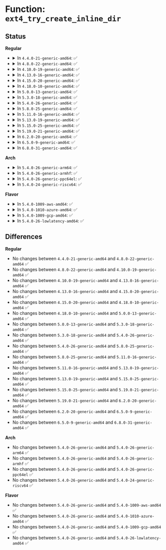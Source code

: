# Function: <code>ext4_try_create_inline_dir</code>

## Status
<b>Regular</b>
<ul>
<li>
<details>
<summary>In <code>4.4.0-21-generic-amd64</code>: ✅</summary>

```c
int ext4_try_create_inline_dir(handle_t * handle, struct inode * parent, struct inode * inode)
```

```json
{
  "name": "ext4_try_create_inline_dir",
  "collision_type": "Unique Global",
  "inline_type": "No",
  "funcs": [
    {
      "addr": 18446744071581867760,
      "name": "ext4_try_create_inline_dir",
      "external": true,
      "loc": "fs/ext4/inline.c:1577",
      "file": "fs/ext4/inline.c",
      "inline": "seen, unknown",
      "caller_inline": [],
      "caller_func": [
        "fs/ext4/namei.c:ext4_mkdir"
      ]
    }
  ],
  "symbols": [
    {
      "addr": 18446744071581867760,
      "name": "ext4_try_create_inline_dir",
      "section": ".text",
      "bind": "STB_GLOBAL",
      "size": 204
    }
  ]
}
```
</details>
</li>
<li>
<details>
<summary>In <code>4.8.0-22-generic-amd64</code>: ✅</summary>

```c
int ext4_try_create_inline_dir(handle_t * handle, struct inode * parent, struct inode * inode)
```

```json
{
  "name": "ext4_try_create_inline_dir",
  "collision_type": "Unique Global",
  "inline_type": "No",
  "funcs": [
    {
      "addr": 18446744071582064272,
      "name": "ext4_try_create_inline_dir",
      "external": true,
      "loc": "fs/ext4/inline.c:1576",
      "file": "fs/ext4/inline.c",
      "inline": "seen, unknown",
      "caller_inline": [],
      "caller_func": [
        "fs/ext4/namei.c:ext4_mkdir"
      ]
    }
  ],
  "symbols": [
    {
      "addr": 18446744071582064272,
      "name": "ext4_try_create_inline_dir",
      "section": ".text",
      "bind": "STB_GLOBAL",
      "size": 203
    }
  ]
}
```
</details>
</li>
<li>
<details>
<summary>In <code>4.10.0-19-generic-amd64</code>: ✅</summary>

```c
int ext4_try_create_inline_dir(handle_t * handle, struct inode * parent, struct inode * inode)
```

```json
{
  "name": "ext4_try_create_inline_dir",
  "collision_type": "Unique Global",
  "inline_type": "No",
  "funcs": [
    {
      "addr": 18446744071582154192,
      "name": "ext4_try_create_inline_dir",
      "external": true,
      "loc": "fs/ext4/inline.c:1593",
      "file": "fs/ext4/inline.c",
      "inline": "seen, unknown",
      "caller_inline": [],
      "caller_func": [
        "fs/ext4/namei.c:ext4_mkdir"
      ]
    }
  ],
  "symbols": [
    {
      "addr": 18446744071582154192,
      "name": "ext4_try_create_inline_dir",
      "section": ".text",
      "bind": "STB_GLOBAL",
      "size": 203
    }
  ]
}
```
</details>
</li>
<li>
<details>
<summary>In <code>4.13.0-16-generic-amd64</code>: ✅</summary>

```c
int ext4_try_create_inline_dir(handle_t * handle, struct inode * parent, struct inode * inode)
```

```json
{
  "name": "ext4_try_create_inline_dir",
  "collision_type": "Unique Global",
  "inline_type": "No",
  "funcs": [
    {
      "addr": 18446744071581973712,
      "name": "ext4_try_create_inline_dir",
      "external": true,
      "loc": "fs/ext4/inline.c:1595",
      "file": "fs/ext4/inline.c",
      "inline": "seen, unknown",
      "caller_inline": [],
      "caller_func": [
        "fs/ext4/namei.c:ext4_mkdir"
      ]
    }
  ],
  "symbols": [
    {
      "addr": 18446744071581973712,
      "name": "ext4_try_create_inline_dir",
      "section": ".text",
      "bind": "STB_GLOBAL",
      "size": 203
    }
  ]
}
```
</details>
</li>
<li>
<details>
<summary>In <code>4.15.0-20-generic-amd64</code>: ✅</summary>

```c
int ext4_try_create_inline_dir(handle_t * handle, struct inode * parent, struct inode * inode)
```

```json
{
  "name": "ext4_try_create_inline_dir",
  "collision_type": "Unique Global",
  "inline_type": "No",
  "funcs": [
    {
      "addr": 18446744071582123040,
      "name": "ext4_try_create_inline_dir",
      "external": true,
      "loc": "fs/ext4/inline.c:1586",
      "file": "fs/ext4/inline.c",
      "inline": "seen, unknown",
      "caller_inline": [],
      "caller_func": [
        "fs/ext4/namei.c:ext4_mkdir"
      ]
    }
  ],
  "symbols": [
    {
      "addr": 18446744071582123040,
      "name": "ext4_try_create_inline_dir",
      "section": ".text",
      "bind": "STB_GLOBAL",
      "size": 203
    }
  ]
}
```
</details>
</li>
<li>
<details>
<summary>In <code>4.18.0-10-generic-amd64</code>: ✅</summary>

```c
int ext4_try_create_inline_dir(handle_t * handle, struct inode * parent, struct inode * inode)
```

```json
{
  "name": "ext4_try_create_inline_dir",
  "collision_type": "Unique Global",
  "inline_type": "No",
  "funcs": [
    {
      "addr": 18446744071582311824,
      "name": "ext4_try_create_inline_dir",
      "external": true,
      "loc": "fs/ext4/inline.c:1589",
      "file": "fs/ext4/inline.c",
      "inline": "seen, unknown",
      "caller_inline": [],
      "caller_func": [
        "fs/ext4/namei.c:ext4_mkdir"
      ]
    }
  ],
  "symbols": [
    {
      "addr": 18446744071582311824,
      "name": "ext4_try_create_inline_dir",
      "section": ".text",
      "bind": "STB_GLOBAL",
      "size": 204
    }
  ]
}
```
</details>
</li>
<li>
<details>
<summary>In <code>5.0.0-13-generic-amd64</code>: ✅</summary>

```c
int ext4_try_create_inline_dir(handle_t * handle, struct inode * parent, struct inode * inode)
```

```json
{
  "name": "ext4_try_create_inline_dir",
  "collision_type": "Unique Global",
  "inline_type": "No",
  "funcs": [
    {
      "addr": 18446744071582410512,
      "name": "ext4_try_create_inline_dir",
      "external": true,
      "loc": "fs/ext4/inline.c:1592",
      "file": "fs/ext4/inline.c",
      "inline": "seen, unknown",
      "caller_inline": [],
      "caller_func": [
        "fs/ext4/namei.c:ext4_mkdir"
      ]
    }
  ],
  "symbols": [
    {
      "addr": 18446744071582410512,
      "name": "ext4_try_create_inline_dir",
      "section": ".text",
      "bind": "STB_GLOBAL",
      "size": 204
    }
  ]
}
```
</details>
</li>
<li>
<details>
<summary>In <code>5.3.0-18-generic-amd64</code>: ✅</summary>

```c
int ext4_try_create_inline_dir(handle_t * handle, struct inode * parent, struct inode * inode)
```

```json
{
  "name": "ext4_try_create_inline_dir",
  "collision_type": "Unique Global",
  "inline_type": "No",
  "funcs": [
    {
      "addr": 18446744071582579392,
      "name": "ext4_try_create_inline_dir",
      "external": true,
      "loc": "fs/ext4/inline.c:1589",
      "file": "fs/ext4/inline.c",
      "inline": "seen, unknown",
      "caller_inline": [],
      "caller_func": [
        "fs/ext4/namei.c:ext4_mkdir"
      ]
    }
  ],
  "symbols": [
    {
      "addr": 18446744071582579392,
      "name": "ext4_try_create_inline_dir",
      "section": ".text",
      "bind": "STB_GLOBAL",
      "size": 205
    }
  ]
}
```
</details>
</li>
<li>
<details>
<summary>In <code>5.4.0-26-generic-amd64</code>: ✅</summary>

```c
int ext4_try_create_inline_dir(handle_t * handle, struct inode * parent, struct inode * inode)
```

```json
{
  "name": "ext4_try_create_inline_dir",
  "collision_type": "Unique Global",
  "inline_type": "No",
  "funcs": [
    {
      "addr": 18446744071582680352,
      "name": "ext4_try_create_inline_dir",
      "external": true,
      "loc": "fs/ext4/inline.c:1589",
      "file": "fs/ext4/inline.c",
      "inline": "seen, unknown",
      "caller_inline": [],
      "caller_func": [
        "fs/ext4/namei.c:ext4_mkdir"
      ]
    }
  ],
  "symbols": [
    {
      "addr": 18446744071582680352,
      "name": "ext4_try_create_inline_dir",
      "section": ".text",
      "bind": "STB_GLOBAL",
      "size": 205
    }
  ]
}
```
</details>
</li>
<li>
<details>
<summary>In <code>5.8.0-25-generic-amd64</code>: ✅</summary>

```c
int ext4_try_create_inline_dir(handle_t * handle, struct inode * parent, struct inode * inode)
```

```json
{
  "name": "ext4_try_create_inline_dir",
  "collision_type": "Unique Global",
  "inline_type": "No",
  "funcs": [
    {
      "addr": 18446744071582991792,
      "name": "ext4_try_create_inline_dir",
      "external": true,
      "loc": "fs/ext4/inline.c:1591",
      "file": "fs/ext4/inline.c",
      "inline": "seen, unknown",
      "caller_inline": [],
      "caller_func": []
    }
  ],
  "symbols": [
    {
      "addr": 18446744071582991792,
      "name": "ext4_try_create_inline_dir",
      "section": ".text",
      "bind": "STB_GLOBAL",
      "size": 205
    }
  ]
}
```
</details>
</li>
<li>
<details>
<summary>In <code>5.11.0-16-generic-amd64</code>: ✅</summary>

```c
int ext4_try_create_inline_dir(handle_t * handle, struct inode * parent, struct inode * inode)
```

```json
{
  "name": "ext4_try_create_inline_dir",
  "collision_type": "Unique Global",
  "inline_type": "No",
  "funcs": [
    {
      "addr": 18446744071583067456,
      "name": "ext4_try_create_inline_dir",
      "external": true,
      "loc": "fs/ext4/inline.c:1591",
      "file": "fs/ext4/inline.c",
      "inline": "seen, unknown",
      "caller_inline": [],
      "caller_func": [
        "fs/ext4/namei.c:ext4_init_new_dir"
      ]
    }
  ],
  "symbols": [
    {
      "addr": 18446744071583067456,
      "name": "ext4_try_create_inline_dir",
      "section": ".text",
      "bind": "STB_GLOBAL",
      "size": 205
    }
  ]
}
```
</details>
</li>
<li>
<details>
<summary>In <code>5.13.0-19-generic-amd64</code>: ✅</summary>

```c
int ext4_try_create_inline_dir(handle_t * handle, struct inode * parent, struct inode * inode)
```

```json
{
  "name": "ext4_try_create_inline_dir",
  "collision_type": "Unique Global",
  "inline_type": "No",
  "funcs": [
    {
      "addr": 18446744071583093168,
      "name": "ext4_try_create_inline_dir",
      "external": true,
      "loc": "fs/ext4/inline.c:1602",
      "file": "fs/ext4/inline.c",
      "inline": "seen, unknown",
      "caller_inline": [],
      "caller_func": [
        "fs/ext4/namei.c:ext4_init_new_dir"
      ]
    }
  ],
  "symbols": [
    {
      "addr": 18446744071583093168,
      "name": "ext4_try_create_inline_dir",
      "section": ".text",
      "bind": "STB_GLOBAL",
      "size": 205
    }
  ]
}
```
</details>
</li>
<li>
<details>
<summary>In <code>5.15.0-25-generic-amd64</code>: ✅</summary>

```c
int ext4_try_create_inline_dir(handle_t * handle, struct inode * parent, struct inode * inode)
```

```json
{
  "name": "ext4_try_create_inline_dir",
  "collision_type": "Unique Global",
  "inline_type": "No",
  "funcs": [
    {
      "addr": 18446744071583432736,
      "name": "ext4_try_create_inline_dir",
      "external": true,
      "loc": "fs/ext4/inline.c:1619",
      "file": "fs/ext4/inline.c",
      "inline": "seen, unknown",
      "caller_inline": [],
      "caller_func": [
        "fs/ext4/namei.c:ext4_init_new_dir"
      ]
    }
  ],
  "symbols": [
    {
      "addr": 18446744071583432736,
      "name": "ext4_try_create_inline_dir",
      "section": ".text",
      "bind": "STB_GLOBAL",
      "size": 205
    }
  ]
}
```
</details>
</li>
<li>
<details>
<summary>In <code>5.19.0-21-generic-amd64</code>: ✅</summary>

```c
int ext4_try_create_inline_dir(handle_t * handle, struct inode * parent, struct inode * inode)
```

```json
{
  "name": "ext4_try_create_inline_dir",
  "collision_type": "Unique Global",
  "inline_type": "No",
  "funcs": [
    {
      "addr": 18446744071583951024,
      "name": "ext4_try_create_inline_dir",
      "external": true,
      "loc": "fs/ext4/inline.c:1644",
      "file": "fs/ext4/inline.c",
      "inline": "seen, unknown",
      "caller_inline": [],
      "caller_func": [
        "fs/ext4/namei.c:ext4_init_new_dir"
      ]
    }
  ],
  "symbols": [
    {
      "addr": 18446744071583951024,
      "name": "ext4_try_create_inline_dir",
      "section": ".text",
      "bind": "STB_GLOBAL",
      "size": 246
    }
  ]
}
```
</details>
</li>
<li>
<details>
<summary>In <code>6.2.0-20-generic-amd64</code>: ✅</summary>

```c
int ext4_try_create_inline_dir(handle_t * handle, struct inode * parent, struct inode * inode)
```

```json
{
  "name": "ext4_try_create_inline_dir",
  "collision_type": "Unique Global",
  "inline_type": "No",
  "funcs": [
    {
      "addr": 18446744071584577872,
      "name": "ext4_try_create_inline_dir",
      "external": true,
      "loc": "fs/ext4/inline.c:1643",
      "file": "fs/ext4/inline.c",
      "inline": "seen, unknown",
      "caller_inline": [],
      "caller_func": [
        "fs/ext4/namei.c:ext4_init_new_dir"
      ]
    }
  ],
  "symbols": [
    {
      "addr": 18446744071584577872,
      "name": "ext4_try_create_inline_dir",
      "section": ".text",
      "bind": "STB_GLOBAL",
      "size": 246
    }
  ]
}
```
</details>
</li>
<li>
<details>
<summary>In <code>6.5.0-9-generic-amd64</code>: ✅</summary>

```c
int ext4_try_create_inline_dir(handle_t * handle, struct inode * parent, struct inode * inode)
```

```json
{
  "name": "ext4_try_create_inline_dir",
  "collision_type": "Unique Global",
  "inline_type": "No",
  "funcs": [
    {
      "addr": 18446744071584804448,
      "name": "ext4_try_create_inline_dir",
      "external": true,
      "loc": "fs/ext4/inline.c:1626",
      "file": "fs/ext4/inline.c",
      "inline": "seen, unknown",
      "caller_inline": [],
      "caller_func": [
        "fs/ext4/namei.c:ext4_init_new_dir"
      ]
    }
  ],
  "symbols": [
    {
      "addr": 18446744071584804448,
      "name": "ext4_try_create_inline_dir",
      "section": ".text",
      "bind": "STB_GLOBAL",
      "size": 246
    }
  ]
}
```
</details>
</li>
<li>
<details>
<summary>In <code>6.8.0-31-generic-amd64</code>: ✅</summary>

```c
int ext4_try_create_inline_dir(handle_t * handle, struct inode * parent, struct inode * inode)
```

```json
{
  "name": "ext4_try_create_inline_dir",
  "collision_type": "Unique Global",
  "inline_type": "No",
  "funcs": [
    {
      "addr": 18446744071585037344,
      "name": "ext4_try_create_inline_dir",
      "external": true,
      "loc": "fs/ext4/inline.c:1625",
      "file": "fs/ext4/inline.c",
      "inline": "seen, unknown",
      "caller_inline": [],
      "caller_func": [
        "fs/ext4/namei.c:ext4_init_new_dir"
      ]
    }
  ],
  "symbols": [
    {
      "addr": 18446744071585037344,
      "name": "ext4_try_create_inline_dir",
      "section": ".text",
      "bind": "STB_GLOBAL",
      "size": 246
    }
  ]
}
```
</details>
</li>
</ul>
<b>Arch</b>
<ul>
<li>
<details>
<summary>In <code>5.4.0-26-generic-arm64</code>: ✅</summary>

```c
int ext4_try_create_inline_dir(handle_t * handle, struct inode * parent, struct inode * inode)
```

```json
{
  "name": "ext4_try_create_inline_dir",
  "collision_type": "Unique Global",
  "inline_type": "No",
  "funcs": [
    {
      "addr": 18446603336494333304,
      "name": "ext4_try_create_inline_dir",
      "external": true,
      "loc": "fs/ext4/inline.c:1589",
      "file": "fs/ext4/inline.c",
      "inline": "seen, unknown",
      "caller_inline": [],
      "caller_func": [
        "fs/ext4/namei.c:ext4_mkdir"
      ]
    }
  ],
  "symbols": [
    {
      "addr": 18446603336494333304,
      "name": "ext4_try_create_inline_dir",
      "section": ".text",
      "bind": "STB_GLOBAL",
      "size": 212
    }
  ]
}
```
</details>
</li>
<li>
<details>
<summary>In <code>5.4.0-26-generic-armhf</code>: ✅</summary>

```c
int ext4_try_create_inline_dir(handle_t * handle, struct inode * parent, struct inode * inode)
```

```json
{
  "name": "ext4_try_create_inline_dir",
  "collision_type": "Unique Global",
  "inline_type": "No",
  "funcs": [
    {
      "addr": 3227768708,
      "name": "ext4_try_create_inline_dir",
      "external": true,
      "loc": "fs/ext4/inline.c:1589",
      "file": "fs/ext4/inline.c",
      "inline": "seen, unknown",
      "caller_inline": [],
      "caller_func": [
        "fs/ext4/namei.c:ext4_mkdir"
      ]
    }
  ],
  "symbols": [
    {
      "addr": 3227768708,
      "name": "ext4_try_create_inline_dir",
      "section": ".text",
      "bind": "STB_GLOBAL",
      "size": 224
    }
  ]
}
```
</details>
</li>
<li>
<details>
<summary>In <code>5.4.0-26-generic-ppc64el</code>: ✅</summary>

```c
int ext4_try_create_inline_dir(handle_t * handle, struct inode * parent, struct inode * inode)
```

```json
{
  "name": "ext4_try_create_inline_dir",
  "collision_type": "Unique Global",
  "inline_type": "No",
  "funcs": [
    {
      "addr": 13835058055288059072,
      "name": "ext4_try_create_inline_dir",
      "external": true,
      "loc": "fs/ext4/inline.c:1589",
      "file": "fs/ext4/inline.c",
      "inline": "seen, unknown",
      "caller_inline": [],
      "caller_func": [
        "fs/ext4/namei.c:ext4_mkdir"
      ]
    }
  ],
  "symbols": [
    {
      "addr": 13835058055288059072,
      "name": "ext4_try_create_inline_dir",
      "section": ".text",
      "bind": "STB_GLOBAL",
      "size": 280
    }
  ]
}
```
</details>
</li>
<li>
<details>
<summary>In <code>5.4.0-24-generic-riscv64</code>: ✅</summary>

```c
int ext4_try_create_inline_dir(handle_t * handle, struct inode * parent, struct inode * inode)
```

```json
{
  "name": "ext4_try_create_inline_dir",
  "collision_type": "Unique Global",
  "inline_type": "No",
  "funcs": [
    {
      "addr": 18446743936273768458,
      "name": "ext4_try_create_inline_dir",
      "external": true,
      "loc": "fs/ext4/inline.c:1589",
      "file": "fs/ext4/inline.c",
      "inline": "seen, unknown",
      "caller_inline": [],
      "caller_func": [
        "fs/ext4/namei.c:ext4_mkdir"
      ]
    }
  ],
  "symbols": [
    {
      "addr": 18446743936273768458,
      "name": "ext4_try_create_inline_dir",
      "section": ".text",
      "bind": "STB_GLOBAL",
      "size": 158
    }
  ]
}
```
</details>
</li>
</ul>
<b>Flavor</b>
<ul>
<li>
<details>
<summary>In <code>5.4.0-1009-aws-amd64</code>: ✅</summary>

```c
int ext4_try_create_inline_dir(handle_t * handle, struct inode * parent, struct inode * inode)
```

```json
{
  "name": "ext4_try_create_inline_dir",
  "collision_type": "Unique Global",
  "inline_type": "No",
  "funcs": [
    {
      "addr": 18446744071582649088,
      "name": "ext4_try_create_inline_dir",
      "external": true,
      "loc": "fs/ext4/inline.c:1589",
      "file": "fs/ext4/inline.c",
      "inline": "seen, unknown",
      "caller_inline": [],
      "caller_func": [
        "fs/ext4/namei.c:ext4_mkdir"
      ]
    }
  ],
  "symbols": [
    {
      "addr": 18446744071582649088,
      "name": "ext4_try_create_inline_dir",
      "section": ".text",
      "bind": "STB_GLOBAL",
      "size": 205
    }
  ]
}
```
</details>
</li>
<li>
<details>
<summary>In <code>5.4.0-1010-azure-amd64</code>: ✅</summary>

```c
int ext4_try_create_inline_dir(handle_t * handle, struct inode * parent, struct inode * inode)
```

```json
{
  "name": "ext4_try_create_inline_dir",
  "collision_type": "Unique Global",
  "inline_type": "No",
  "funcs": [
    {
      "addr": 18446744071582586256,
      "name": "ext4_try_create_inline_dir",
      "external": true,
      "loc": "fs/ext4/inline.c:1589",
      "file": "fs/ext4/inline.c",
      "inline": "seen, unknown",
      "caller_inline": [],
      "caller_func": [
        "fs/ext4/namei.c:ext4_mkdir"
      ]
    }
  ],
  "symbols": [
    {
      "addr": 18446744071582586256,
      "name": "ext4_try_create_inline_dir",
      "section": ".text",
      "bind": "STB_GLOBAL",
      "size": 205
    }
  ]
}
```
</details>
</li>
<li>
<details>
<summary>In <code>5.4.0-1009-gcp-amd64</code>: ✅</summary>

```c
int ext4_try_create_inline_dir(handle_t * handle, struct inode * parent, struct inode * inode)
```

```json
{
  "name": "ext4_try_create_inline_dir",
  "collision_type": "Unique Global",
  "inline_type": "No",
  "funcs": [
    {
      "addr": 18446744071582638944,
      "name": "ext4_try_create_inline_dir",
      "external": true,
      "loc": "fs/ext4/inline.c:1589",
      "file": "fs/ext4/inline.c",
      "inline": "seen, unknown",
      "caller_inline": [],
      "caller_func": [
        "fs/ext4/namei.c:ext4_mkdir"
      ]
    }
  ],
  "symbols": [
    {
      "addr": 18446744071582638944,
      "name": "ext4_try_create_inline_dir",
      "section": ".text",
      "bind": "STB_GLOBAL",
      "size": 205
    }
  ]
}
```
</details>
</li>
<li>
<details>
<summary>In <code>5.4.0-26-lowlatency-amd64</code>: ✅</summary>

```c
int ext4_try_create_inline_dir(handle_t * handle, struct inode * parent, struct inode * inode)
```

```json
{
  "name": "ext4_try_create_inline_dir",
  "collision_type": "Unique Global",
  "inline_type": "No",
  "funcs": [
    {
      "addr": 18446744071582722256,
      "name": "ext4_try_create_inline_dir",
      "external": true,
      "loc": "fs/ext4/inline.c:1589",
      "file": "fs/ext4/inline.c",
      "inline": "seen, unknown",
      "caller_inline": [],
      "caller_func": [
        "fs/ext4/namei.c:ext4_mkdir"
      ]
    }
  ],
  "symbols": [
    {
      "addr": 18446744071582722256,
      "name": "ext4_try_create_inline_dir",
      "section": ".text",
      "bind": "STB_GLOBAL",
      "size": 205
    }
  ]
}
```
</details>
</li>
</ul>

## Differences
<b>Regular</b>
<ul>
<li>
No changes between <code>4.4.0-21-generic-amd64</code> and <code>4.8.0-22-generic-amd64</code> ✅
</li>
<li>
No changes between <code>4.8.0-22-generic-amd64</code> and <code>4.10.0-19-generic-amd64</code> ✅
</li>
<li>
No changes between <code>4.10.0-19-generic-amd64</code> and <code>4.13.0-16-generic-amd64</code> ✅
</li>
<li>
No changes between <code>4.13.0-16-generic-amd64</code> and <code>4.15.0-20-generic-amd64</code> ✅
</li>
<li>
No changes between <code>4.15.0-20-generic-amd64</code> and <code>4.18.0-10-generic-amd64</code> ✅
</li>
<li>
No changes between <code>4.18.0-10-generic-amd64</code> and <code>5.0.0-13-generic-amd64</code> ✅
</li>
<li>
No changes between <code>5.0.0-13-generic-amd64</code> and <code>5.3.0-18-generic-amd64</code> ✅
</li>
<li>
No changes between <code>5.3.0-18-generic-amd64</code> and <code>5.4.0-26-generic-amd64</code> ✅
</li>
<li>
No changes between <code>5.4.0-26-generic-amd64</code> and <code>5.8.0-25-generic-amd64</code> ✅
</li>
<li>
No changes between <code>5.8.0-25-generic-amd64</code> and <code>5.11.0-16-generic-amd64</code> ✅
</li>
<li>
No changes between <code>5.11.0-16-generic-amd64</code> and <code>5.13.0-19-generic-amd64</code> ✅
</li>
<li>
No changes between <code>5.13.0-19-generic-amd64</code> and <code>5.15.0-25-generic-amd64</code> ✅
</li>
<li>
No changes between <code>5.15.0-25-generic-amd64</code> and <code>5.19.0-21-generic-amd64</code> ✅
</li>
<li>
No changes between <code>5.19.0-21-generic-amd64</code> and <code>6.2.0-20-generic-amd64</code> ✅
</li>
<li>
No changes between <code>6.2.0-20-generic-amd64</code> and <code>6.5.0-9-generic-amd64</code> ✅
</li>
<li>
No changes between <code>6.5.0-9-generic-amd64</code> and <code>6.8.0-31-generic-amd64</code> ✅
</li>
</ul>
<b>Arch</b>
<ul>
<li>
No changes between <code>5.4.0-26-generic-amd64</code> and <code>5.4.0-26-generic-arm64</code> ✅
</li>
<li>
No changes between <code>5.4.0-26-generic-amd64</code> and <code>5.4.0-26-generic-armhf</code> ✅
</li>
<li>
No changes between <code>5.4.0-26-generic-amd64</code> and <code>5.4.0-26-generic-ppc64el</code> ✅
</li>
<li>
No changes between <code>5.4.0-26-generic-amd64</code> and <code>5.4.0-24-generic-riscv64</code> ✅
</li>
</ul>
<b>Flavor</b>
<ul>
<li>
No changes between <code>5.4.0-26-generic-amd64</code> and <code>5.4.0-1009-aws-amd64</code> ✅
</li>
<li>
No changes between <code>5.4.0-26-generic-amd64</code> and <code>5.4.0-1010-azure-amd64</code> ✅
</li>
<li>
No changes between <code>5.4.0-26-generic-amd64</code> and <code>5.4.0-1009-gcp-amd64</code> ✅
</li>
<li>
No changes between <code>5.4.0-26-generic-amd64</code> and <code>5.4.0-26-lowlatency-amd64</code> ✅
</li>
</ul>
